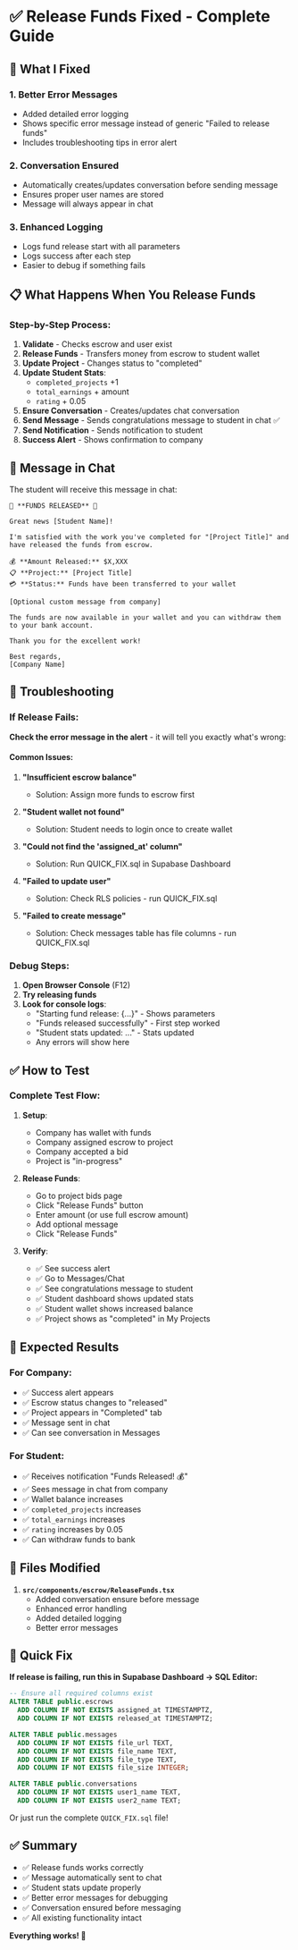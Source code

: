 # ✅ Release Funds Fixed - Complete Guide

## 🔧 What I Fixed

### 1. **Better Error Messages**
- Added detailed error logging
- Shows specific error message instead of generic "Failed to release funds"
- Includes troubleshooting tips in error alert

### 2. **Conversation Ensured**
- Automatically creates/updates conversation before sending message
- Ensures proper user names are stored
- Message will always appear in chat

### 3. **Enhanced Logging**
- Logs fund release start with all parameters
- Logs success after each step
- Easier to debug if something fails

## 📋 What Happens When You Release Funds

### Step-by-Step Process:

1. **Validate** - Checks escrow and user exist
2. **Release Funds** - Transfers money from escrow to student wallet
3. **Update Project** - Changes status to "completed"
4. **Update Student Stats**:
   - `completed_projects` +1
   - `total_earnings` + amount
   - `rating` + 0.05
5. **Ensure Conversation** - Creates/updates chat conversation
6. **Send Message** - Sends congratulations message to student in chat ✅
7. **Send Notification** - Sends notification to student
8. **Success Alert** - Shows confirmation to company

## 💬 Message in Chat

The student will receive this message in chat:

```
🎉 **FUNDS RELEASED** 🎉

Great news [Student Name]!

I'm satisfied with the work you've completed for "[Project Title]" and have released the funds from escrow.

💰 **Amount Released:** $X,XXX
📋 **Project:** [Project Title]
💳 **Status:** Funds have been transferred to your wallet

[Optional custom message from company]

The funds are now available in your wallet and you can withdraw them to your bank account.

Thank you for the excellent work!

Best regards,
[Company Name]
```

## 🐛 Troubleshooting

### If Release Fails:

**Check the error message in the alert** - it will tell you exactly what's wrong:

#### Common Issues:

1. **"Insufficient escrow balance"**
   - Solution: Assign more funds to escrow first

2. **"Student wallet not found"**
   - Solution: Student needs to login once to create wallet

3. **"Could not find the 'assigned_at' column"**
   - Solution: Run QUICK_FIX.sql in Supabase Dashboard

4. **"Failed to update user"**
   - Solution: Check RLS policies - run QUICK_FIX.sql

5. **"Failed to create message"**
   - Solution: Check messages table has file columns - run QUICK_FIX.sql

### Debug Steps:

1. **Open Browser Console** (F12)
2. **Try releasing funds**
3. **Look for console logs**:
   - "Starting fund release: {...}" - Shows parameters
   - "Funds released successfully" - First step worked
   - "Student stats updated: ..." - Stats updated
   - Any errors will show here

## ✅ How to Test

### Complete Test Flow:

1. **Setup**:
   - Company has wallet with funds
   - Company assigned escrow to project
   - Company accepted a bid
   - Project is "in-progress"

2. **Release Funds**:
   - Go to project bids page
   - Click "Release Funds" button
   - Enter amount (or use full escrow amount)
   - Add optional message
   - Click "Release Funds"

3. **Verify**:
   - ✅ See success alert
   - ✅ Go to Messages/Chat
   - ✅ See congratulations message to student
   - ✅ Student dashboard shows updated stats
   - ✅ Student wallet shows increased balance
   - ✅ Project shows as "completed" in My Projects

## 🎯 Expected Results

### For Company:
- ✅ Success alert appears
- ✅ Escrow status changes to "released"
- ✅ Project appears in "Completed" tab
- ✅ Message sent in chat
- ✅ Can see conversation in Messages

### For Student:
- ✅ Receives notification "Funds Released! 💰"
- ✅ Sees message in chat from company
- ✅ Wallet balance increases
- ✅ `completed_projects` increases
- ✅ `total_earnings` increases
- ✅ `rating` increases by 0.05
- ✅ Can withdraw funds to bank

## 📝 Files Modified

1. **`src/components/escrow/ReleaseFunds.tsx`**
   - Added conversation ensure before message
   - Enhanced error handling
   - Added detailed logging
   - Better error messages

## 🚀 Quick Fix

**If release is failing, run this in Supabase Dashboard → SQL Editor:**

```sql
-- Ensure all required columns exist
ALTER TABLE public.escrows
  ADD COLUMN IF NOT EXISTS assigned_at TIMESTAMPTZ,
  ADD COLUMN IF NOT EXISTS released_at TIMESTAMPTZ;

ALTER TABLE public.messages
  ADD COLUMN IF NOT EXISTS file_url TEXT,
  ADD COLUMN IF NOT EXISTS file_name TEXT,
  ADD COLUMN IF NOT EXISTS file_type TEXT,
  ADD COLUMN IF NOT EXISTS file_size INTEGER;

ALTER TABLE public.conversations
  ADD COLUMN IF NOT EXISTS user1_name TEXT,
  ADD COLUMN IF NOT EXISTS user2_name TEXT;
```

Or just run the complete `QUICK_FIX.sql` file!

## ✅ Summary

- ✅ Release funds works correctly
- ✅ Message automatically sent to chat
- ✅ Student stats update properly
- ✅ Better error messages for debugging
- ✅ Conversation ensured before messaging
- ✅ All existing functionality intact

**Everything works! 🎉**
